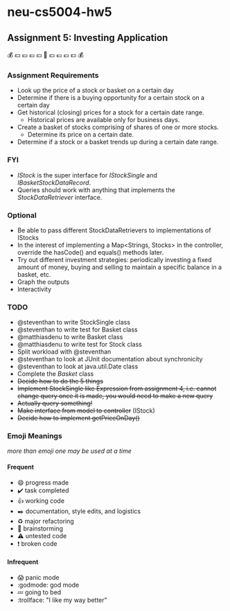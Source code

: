 # neu-cs5004-hw5
## Assignment 5: Investing Application
:moneybag: :dollar: :pound: :euro: :yen: :money_with_wings: :yen: :euro: :pound: :dollar: :moneybag:

### Assignment Requirements

* Look up the price of a stock or basket on a certain day
* Determine if there is a buying opportunity for a certain stock on a certain day
* Get historical (closing) prices for a stock for a certain date range.
    * Historical prices are available only for business days.
* Create a basket of stocks comprising of shares of one or more stocks.
    * Determine its price on a certain date.
* Determine if a stock or a basket trends up during a certain date range.

### FYI

* *IStock* is the super interface for *IStockSingle* and *IBasketStockDataRecord*.
* Queries should work with anything that implements the *StockDataRetriever* interface.

### Optional

* Be able to pass different StockDataRetrievers to implementations of IStocks
* In the interest of implementing a Map<Strings, Stocks> in the controller, override the hasCode() and equals() methods later.
* Try out different investment strategies: periodically investing a fixed amount of money, buying and selling to maintain a specific balance in a basket, etc.
* Graph the outputs
* Interactivity

### TODO

* @steventhan to write StockSingle class
* @steventhan to write test for Basket class
* @matthiasdenu to write Basket class
* @matthiasdenu to write test for Stock class
* Split workload with @steventhan
* @steventhan to look at JUnit documentation about synchronicity
* @steventhan to look at java.util.Date class
* Complete the _Basket_ class
* <del>Decide how to do the 5 things</del>
* <del>Implement StockSingle like Expression from assignment 4, i.e. cannot change query once it is made, you would need to make a new query</del>
* <del>Actually query something!</del>
* <del>Make interface from model to controller</del> (IStock)
* <del>Decide how to implement getPriceOnDay()</del>

### Emoji Meanings
_more than emoji one may be used at a time_
#### Frequent
* :smile: progress made
* :heavy_check_mark: task completed
* :+1: working code
* :black_nib: documentation, style edits, and logistics
* :recycle: major refactoring
* :thought_balloon: brainstorming
* :warning: untested code
* :exclamation: broken code
#### Infrequent
* :scream: panic mode
* :godmode: god mode
* :zzz: going to bed
* :trollface: "I like my way better"





